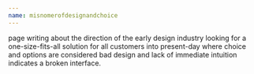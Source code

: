 ```yaml
--- 
name: misnomerofdesignandchoice 
--- 
```


page writing about the direction of the early design industry looking for a one-size-fits-all solution for all customers into present-day where choice and options are considered bad design and lack of immediate intuition indicates a broken interface. 